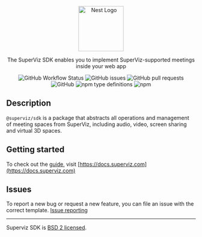 <p align="center">
  <a href="https://superviz.com/" target="blank"><img src="https://avatars.githubusercontent.com/u/56120553?s=200&v=4" width="120" alt="Nest Logo" /></a>
</p>

<p align="center">
The SuperViz SDK enables you to implement SuperViz-supported meetings inside your web app
</p>

<p align="center">
<img alt="GitHub Workflow Status" src="https://img.shields.io/github/workflow/status/superviz/sdk/Publish%20SDK">
<img alt="GitHub issues" src="https://img.shields.io/github/issues-raw/superviz/sdk">
<img alt="GitHub pull requests" src="https://img.shields.io/github/issues-pr/superviz/sdk">
<img alt="GitHub" src="https://img.shields.io/github/license/superviz/sdk">
<img alt="npm type definitions" src="https://img.shields.io/npm/types/@superviz/sdk">
<img alt="npm" src="https://img.shields.io/npm/dw/@superviz/sdk">
</p>

## Description

`@superviz/sdk` is a package that abstracts all operations and management of meeting spaces from SuperViz, including audio, video, screen sharing and virtual 3D spaces.

## Getting started
To check out the [guide](https://docs.superviz.com), visit [https://docs.superviz.com](https://docs.superviz.com)


## Issues
To report a new bug or request a new feature, you can file an issue with the correct template. [Issue reporting](https://github.com/superviz/sdk/issues)

----

Superviz SDK is [BSD 2 licensed](LICENSE).

